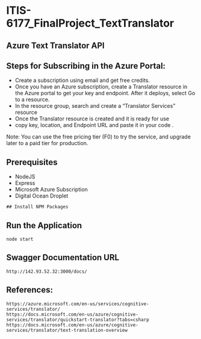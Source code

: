 # ITIS-6177_FinalProject_TextTranslator
## **Azure Text Translator API** 



 ## Steps for Subscribing in the Azure Portal:




<ul>
<li>Create a subscription using email and get free credits.</li>
<li>Once you have an Azure subscription, create a Translator resource in the Azure portal to get your key and endpoint. After it deploys, select Go to a resource.</li>
<li>In the resource group, search and create a “Translator Services” resource </li>
<li>Once the Translator resource is created and it is ready for use</li>
<li>copy key, location, and Endpoint URL  and paste it in your code .</li>
</ul>

Note: You can use the free pricing tier (F0) to try the service, and upgrade later to a paid tier for production.


## Prerequisites



<ul>
<li>NodeJS</li>
<li>Express</li>
<li>Microsoft Azure Subscription</li>
<li>Digital Ocean Droplet</li>
</ul>

```
## Install NPM Packages 
```

## Run the Application 
```
node start
```

## Swagger Documentation URL
```
http://142.93.52.32:3000/docs/

```

## References:
```
https://azure.microsoft.com/en-us/services/cognitive-services/translator/
https://docs.microsoft.com/en-us/azure/cognitive-services/translator/quickstart-translator?tabs=csharp
https://docs.microsoft.com/en-us/azure/cognitive-services/translator/text-translation-overview

```


